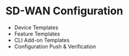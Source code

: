 # SD-WAN Configuration

- Device Templates
- Feature Templates
- CLI Add-on Templates
- Configuration Push & Verification
